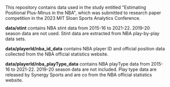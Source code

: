 This repository contains data used in the study entitled "Estimating Positional Plus-Minus in the NBA", which was submitted to research paper competition in the 2023 MIT Sloan Sports Analytics Conference.

**data/stint** contains NBA stint data from 2015-16 to 2021-22. 2019-20 season data are not used. Stint data are extracted from NBA play-by-play data sets.

**data/playerId/nba_id_data** contains NBA player ID and official position data collected from the NBA official statistics website.

**data/playerId/nba_playType_data** contains NBA playType data from 2015-16 to 2021-22. 2019-20 season data are not included.
Play type data are released by Synergy Sports and are co from the NBA official statistics website.

